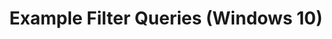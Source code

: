 ---
title: Example Filter Queries (Windows 10)
description: You can filter your compatibility-issue data or reports by selecting specific restriction criteria.
redirect_url: https://technet.microsoft.com/en-us/itpro/windows/deploy/manage-windows-upgrades-with-upgrade-analytics.md
---
